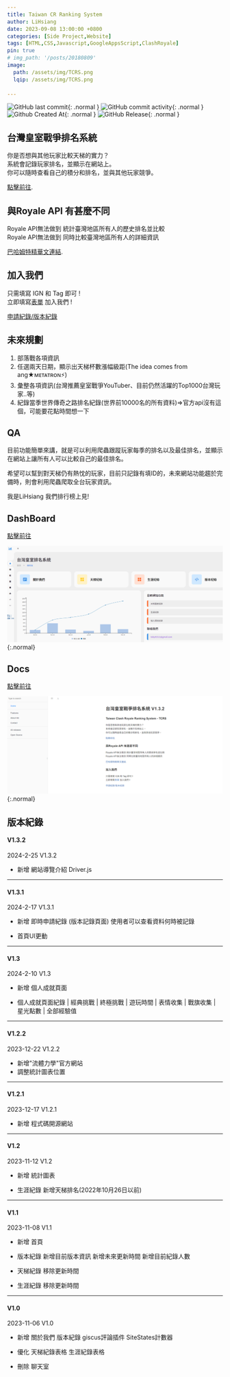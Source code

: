 ```yaml
---
title: Taiwan CR Ranking System
author: LiHsiang
date: 2023-09-08 13:00:00 +0800
categories: [Side Project,Website]
tags: [HTML,CSS,Javascript,GoogleAppsScript,ClashRoyale]
pin: true
# img_path: '/posts/20180809'
image:
  path: /assets/img/TCRS.png
  lqip: /assets/img/TCRS.png

---
```



![GitHub last commit](https://img.shields.io/github/last-commit/Xiang511/hydromechanics?display_timestamp=author&style=for-the-badge&color=yellow){: .normal } ![GitHub commit activity](https://img.shields.io/github/commit-activity/y/Xiang511/hydromechanics?style=for-the-badge&color=%23DFB317){: .normal } ![Github Created At](https://img.shields.io/github/created-at/Xiang511/hydromechanics?style=for-the-badge&color=yellow){: .normal } ![GitHub Release](https://img.shields.io/github/v/release/Xiang511/hydromechanics?display_name=release&style=for-the-badge&color=green){: .normal } 




## 台灣皇室戰爭排名系統

你是否想與其他玩家比較天梯的實力？<br>
系統會記錄玩家排名，並顯示在網站上。<br>
你可以隨時查看自己的積分和排名，並與其他玩家競爭。<br>

[點擊前往](https://xiang511.com/hydromechanics/newsite/TCRS.html).

## 與Royale API 有甚麼不同
Royale API無法做到 統計臺灣地區所有人的歷史排名並比較<br>
Royale API無法做到 同時比較臺灣地區所有人的詳細資訊<br>

[巴哈姆特精華文連結](https://forum.gamer.com.tw/Co.php?bsn=29712&sn=71322).

## 加入我們
只需填寫 IGN 和 Tag 即可 !<br>
立即填寫[表單](https://docs.google.com/forms/d/e/1FAIpQLSc_pIj5uov58Br2rU2UG_irLR2sPsghp3WUy2p5gI8oNaTCEg/viewform) 加入我們 !<br>

[申請紀錄/版本紀錄](https://xiang511.com/hydromechanics/newsite/DeveloperAnnouncement.html)


## 未來規劃
1. 部落戰各項資訊
2. 任選兩天日期，顯示出天梯杯數漲幅級距(The idea comes from ang★ᴍᴇᴛᴀᴛʀᴏɴ⚡)
3. 彙整各項資訊(台灣推薦皇室戰爭YouTuber、目前仍然活躍的Top1000台灣玩家..等)
4. 紀錄當季世界傳奇之路排名紀錄(世界前10000名的所有資料)=>官方api沒有這個，可能要花點時間想一下

## QA

目前功能簡單來講，就是可以利用爬蟲跟蹤玩家每季的排名以及最佳排名，並顯示在網站上讓所有人可以比較自己的最佳排名。

希望可以幫到對天梯仍有熱忱的玩家，目前只記錄有填ID的，未來網站功能趨於完備時，則會利用爬蟲爬取全台玩家資訊。

我是LiHsiang 我們排行榜上見!


## DashBoard

[點擊前往](https://xiang511.com/hydromechanics/newsite/TCRS.html)

![](assets/img/TCRS_dashboard.png){:.normal}

## Docs

[點擊前往](https://xiang511.com/TCRS/)

![](assets/img/TCRS_Docs.png){:.normal}


## 版本紀錄

#### V1.3.2

2024-2-25 V1.3.2

- 新增
 網站導覽介紹 Driver.js

--------


#### V1.3.1

2024-2-17 V1.3.1

- 新增
 即時申請紀錄 (版本記錄頁面)
 使用者可以查看資料何時被記錄

- 首頁UI更動



-----------



#### V1.3

2024-2-10 V1.3

- 新增
 個人成就頁面

- 個人成就頁面紀錄
 | 經典挑戰 | 終極挑戰 | 遊玩時間 | 表情收集 | 戰旗收集 | 星光點數 | 全部經驗值



-----------




#### V1.2.2

2023-12-22 V1.2.2

- 新增"流體力學"官方網站
- 調整統計圖表位置



-----------




#### V1.2.1

2023-12-17 V1.2.1

- 新增
 程式碼開源網站



-----------




#### V1.2

2023-11-12 V1.2

- 新增
 統計圖表

- 生涯紀錄
 新增天梯排名(2022年10月26日以前)



-----------



#### V1.1

2023-11-08 V1.1

- 新增
 首頁

- 版本紀錄
 新增目前版本資訊
 新增未來更新時間
 新增目前紀錄人數

- 天梯紀錄
 移除更新時間

- 生涯紀錄
 移除更新時間


-----------




#### V1.0

2023-11-06 V1.0

- 新增
 關於我們
 版本紀錄
 giscus評論插件
 SiteStates計數器

- 優化
 天梯紀錄表格
 生涯紀錄表格

- 刪除
 聊天室
